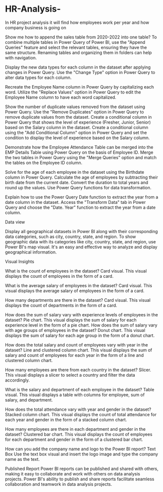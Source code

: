 # HR-Analysis-
In HR project analysis it will find how employees work per year and how company business is going on


Show me how to append the sales table from 2020-2022 into one table?
To combine multiple tables in Power Query of Power BI, use the "Append Queries" feature and select the relevant tables, ensuring they have the same structure. Renaming tables and organizing them in folders can help with navigation.


Display the new data types for each column in the dataset after applying changes in Power Query.
Use the "Change Type" option in Power Query to alter data types for each column.


Recreate the Employee Name column in Power Query by capitalizing each word.
Utilize the "Replace Values" option in Power Query to edit the Employee Name column to have each word capitalized.


Show the number of duplicate values removed from the dataset using Power Query.
Use the "Remove Duplicates" option in Power Query to remove duplicate values from the dataset.
Create a conditional column in Power Query that shows the level of experience (Fresher, Junior,  Senior) based on the Salary column in the dataset.
Create a conditional column using the "Add Conditional Column" option in Power Query and set the condition to display the level of experience based on the Salary column.


Demonstrate how the Employee Attendance Table can be merged into the EMP Details Table using Power Query on the basis of Employee ID.
Merge the two tables in Power Query using the "Merge Queries" option and match the tables on the Employee ID column.


Solve for the age of each employee in the dataset using the Birthdate column in Power Query.
Calculate the age of employees by subtracting their birth date from the current date. Convert the duration to total years and round up the values. Use Power Query functions for data transformation.


Explain how to use the Power Query Date function to extract the year from a date column in the dataset.
Access the "Transform Data" tab in Power Query and choose the "Date. Year" function to extract the year from a date column.




Data view


Display all geographical datasets in Power BI along with their corresponding data categories, such as city, country, state, and region.
To show geographic data with its categories like city, country, state, and region, use Power BI's map visual. It's an easy and effective way to analyze and display geographical information.


Visual Insights


What is the count of employees in the dataset?
Card visual.
This visual displays the count of employees in the form of a card.


What is the average salary of employees in the dataset?
Card visual.
This visual displays the average salary of employees in the form of a card.


How many departments are there in the dataset?
Card visual.
This visual displays the count of departments in the form of a card.


How does the sum of salary vary with experience levels of employees in the dataset?
Pie chart.
This visual displays the sum of salary for each experience level in the form of a pie chart.
How does the sum of salary vary with age groups of employees in the dataset?
Donut chart.
This visual displays the sum of salary for each age group in the form of a donut chart.


How does the total salary and count of employees vary with year in the dataset?
Line and clustered column chart.
This visual displays the sum of salary and count of employees for each year in the form of a line and clustered column chart.


How many employees are there from each country in the dataset?
Slicer.
This visual displays a slicer to select a country and filter the data accordingly.


What is the salary and department of each employee in the dataset?
Table visual.
This visual displays a table with columns for employee, sum of salary, and department.


How does the total attendance vary with year and gender in the dataset?
Stacked column chart.
This visual displays the count of total attendance for each year and gender in the form of a stacked column chart.


How many employees are there in each department and gender in the dataset?
Clustered bar chart.
This visual displays the count of employees for each department and gender in the form of a clustered bar chart.


How can you add the company name and logo to the Power BI report?
Text Box
Use the text box visual and insert the logo image and type the company name as the text.


Published Report
Power BI reports can be published and shared with others, making it easy to collaborate and work with others on data analysis projects.
Power BI's ability to publish and share reports facilitate seamless collaboration and teamwork in data analysis projects.

